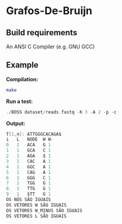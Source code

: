 # Grafos-De-Bruijn

## Build requirements

An ANSI C Compiler (e.g. GNU GCC)
## Example

**Compilation:**

```sh
make
```
**Run a test:**

```c
./BOSS dataset/reads.fastq -K 3 -A 2 -p -c
```

**Output:**

```c
T[1,n]: ATTGGGCACAGA$
i	L	NODE  W W-
0	1	ACA   G 1
1	1	GCA   C 1
2	1	AGA   $ 1
3	1	CAC   A 1
4	1	GGC   A 1
5	1	CAG   A 1
6	1	GGG   C 1
7	1	TGG   G 1
8	1	TTG   G 1
9	1	$TT   G 1
OS NÓS SÃO IGUAIS
OS VETORES W SÃO IGUAIS
OS VETORES W_MINUS SÃO IGUAIS
OS VETORES L SÃO IGUAIS


```


